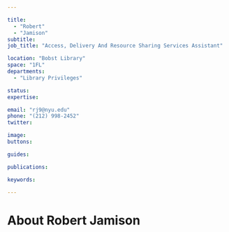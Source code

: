 ```yaml
---

title:
  - "Robert"
  - "Jamison"
subtitle: 
job_title: "Access, Delivery And Resource Sharing Services Assistant"

location: "Bobst Library"
space: "1FL"
departments:
  - "Library Privileges"

status: 
expertise:

email: "rj9@nyu.edu"
phone: "(212) 998-2452"
twitter: 

image: 
buttons:

guides:

publications:

keywords:

---
```


# About Robert Jamison


